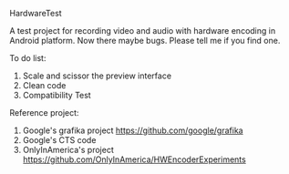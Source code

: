 HardwareTest


A test project for recording video and audio with hardware encoding in Android platform. 
Now there maybe bugs. Please tell me if you find one.


To do list:    
1. Scale and scissor the preview interface   
2. Clean code  
3. Compatibility Test  
  
Reference project:  
1. Google's grafika project  https://github.com/google/grafika
2. Google's CTS code  
3. OnlyInAmerica's project https://github.com/OnlyInAmerica/HWEncoderExperiments
